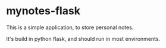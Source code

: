 # mynotes-flask

This is a simple application, to store personal notes.

It's build in python flask, and should run in most environments.
